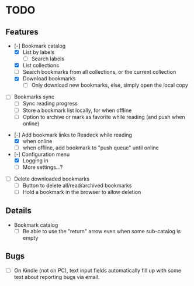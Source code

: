 # TODO

## Features

- [-] Bookmark catalog
	- [x] List by labels
		- [ ] Search labels
	- [x] List collections
	- [ ] Search bookmarks from all collections, or the current collection
	- [x] Download bookmarks
		- [ ] Only download new bookmarks, else, simply open the local copy
- [ ] Bookmarks sync
	- [ ] Sync reading progress
	- [ ] Store a bookmark list locally, for when offline
	- [ ] Option to archive or mark as favorite while reading (and push when online)
- [-] Add bookmark links to Readeck while reading
	- [x] when online
	- [ ] when offline, add bookmark to "push queue" until online
- [-] Configuration menu
	- [x] Logging in
	- [ ] More settings...?
- [ ] Delete downloaded bookmarks
	- [ ] Button to delete all/read/archived bookmarks
	- [ ] Hold a bookmark in the browser to allow deletion

## Details

- Bookmark catalog
	- [ ] Be able to use the "return" arrow even when some sub-catalog is empty

## Bugs

- [ ] On Kindle (not on PC), text input fields automatically fill up with some text
	about reporting bugs via email.
